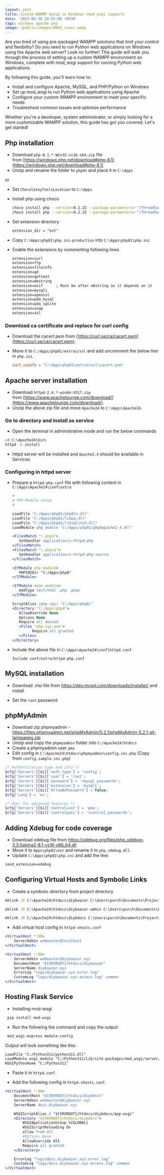 ```yaml
---
layout: post
title: Custom WAMMP Setup in Windows (mod_wsgi support)
date: '2023-04-30 22:55:06 +0530'
tags: windows apache php
image: /public/images/0002_cover.webp
---
```


Are you tired of using pre-packaged WAMPP solutions that limit your control and flexibility? Do you need to run Python web applications on Windows using the Apache web server? Look no further! This guide will walk you through the process of setting up a custom WAMPP environment on Windows, complete with mod_wsgi support for running Python web applications.

By following this guide, you'll learn how to:

- Install and configure Apache, MySQL, and PHP/Python on Windows
- Set up mod_wsgi to run Python web applications using Apache
- Configure your custom WAMPP environment to meet your specific needs
- Troubleshoot common issues and optimize performance

Whether you're a developer, system administrator, or simply looking for a more customizable WAMPP solution, this guide has got you covered. Let's get started!

## Php installation

- Download `php-8.1.*-Win32-vs16-x64.zip` file from [https://windows.php.net/download#php-8.1](https://windows.php.net/download#php-8.1)
- Unzip and rename the folder to `php81` and place it in `C:\Apps`

or

- Set `ChocolateyToolsLocation` to `C:\Apps`
- Install php using choco

  ```bash
  choco install php --version=8.1.22 --package-parameters='"/ThreadSafe"'
  choco install php --version=8.2.15 --package-parameters='"/ThreadSafe"'
  ```

- Set extension directory

   ```apache
  extension_dir = "ext"
   ```

- Copy `C:\Apps\php81\php.ini-production` into `C:\Apps\php81\php.ini`
- Enable the extensions by commenting following lines

   ```apache
  extension=curl
  extension=ftp
  extension=fileinfo
  extension=gd
  extension=gettext
  extension=mbstring
  extension=exif      ; Must be after mbstring as it depends on it
  extension=mysqli
  extension=openssl
  extension=pdo_mysql
  extension=pdo_sqlite
  extension=soap
  extension=xsl
   ```

### Download ca certificate and replace for curl config

- Download the cacert.pem from [https://curl.se/ca/cacert.pem](https://curl.se/ca/cacert.pem).
- Move it to `C:/Apps/php81/extras/ssl` and add uncomment the below line in `php.ini`.

  ```ini
  curl.cainfo = "C:\Apps\php81\extras\ssl\cacert.pem"
  ```

## Apache server installation

- Download `httpd-2.4.*-win64-VS17.zip` from [https://www.apachelounge.com/download/](https://www.apachelounge.com/download/).
- Unzip the above zip file and move `Apache24` to `C:\Apps\Apache24`.

### Go to directory and install as service

- Open the terminal in administrative mode and run the below commands

```bat
cd C:\Apache24\bin\
httpd -k install
```

- httpd server will be installed and `Apache2.4` should be available in Services.

### Configuring in httpd server

- Prepare a `httpd-php.conf` file with following content in `C:\Apps\Apache24\conf\extra`

   ```apache
  #
  # PHP-Module setup
  #

  LoadFile "C:/Apps/php81/php8ts.dll"
  LoadFile "C:/Apps/php81/libpq.dll"
  LoadFile "C:/Apps/php81/libsqlite3.dll"
  LoadModule php_module "C:/Apps/php81/php8apache2_4.dll"

  <FilesMatch "\.php$">
      SetHandler application/x-httpd-php
  </FilesMatch>
  <FilesMatch "\.phps$">
      SetHandler application/x-httpd-php-source
  </FilesMatch>

  <IfModule php_module>
      PHPINIDir "C:/Apps/php8"
  </IfModule>

  <IfModule mime_module>
      AddType text/html .php .phps
  </IfModule>

  ScriptAlias /php-cgi/ "C:/Apps/php8/"
  <Directory "C:/Apps/php8">
      AllowOverride None
      Options None
      Require all denied
      <Files "php-cgi.exe">
            Require all granted
      </Files>
  </Directory>
   ```

- Include the above file in `C:\Apps\Apache24\conf\httpd.conf`.

  ```apacheconf
  Include conf/extra/httpd-php.conf
  ```

## MySQL installation

- Download .msi file from <https://dev.mysql.com/downloads/installer/> and install

- Set the `root` password

## phpMyAdmin

- Download zip phpmyadmin - <https://files.phpmyadmin.net/phpMyAdmin/5.2.1/phpMyAdmin-5.2.1-all-languages.zip>
- Unzip and copy the `phpmyadmin` folder into `C:/Apache24/htdocs`
- Create a phpmyadmin user `pma`
- Edit config in `C:\Apache24\htdocs\phpmyadmin\config.inc.php` (Copy from `config.sample.inc.php`)

```php
/* Authentication type and info */
$cfg['Servers'][$i]['auth_type'] = 'config';
$cfg['Servers'][$i]['user'] = 'root';
$cfg['Servers'][$i]['password'] = '<mysql_password>';
$cfg['Servers'][$i]['extension'] = 'mysqli';
$cfg['Servers'][$i]['AllowNoPassword'] = false;
$cfg['Lang'] = 'en';

/* User for advanced features */
$cfg['Servers'][$i]['controluser'] = 'pma';
$cfg['Servers'][$i]['controlpass'] = '<control_password>';
```

## Adding Xdebug for code coverage

- Download xdebug file from <https://xdebug.org/files/php_xdebug-3.3.0alpha2-8.1-vs16-x86_64.dll>
- Move it to `Apps\php81\ext` and rename it to `php_xdebug.dll`.
- Update `C:\Apps\php81\php.ini` and add the line:

```apache
zend_extension=xdebug
```

## Configuring Virtual Hosts and Symbolic Links

- Create a symbolic directory from project directory

```bat
mklink /D C:\Apache24\htdocs\diybaazar C:\Users\purch\Documents\Projects\Github\DIY-Baazar\diybaazar-main

mklink /D C:\Apache24\htdocs\diybaazar-admin C:\Users\purch\Documents\Projects\Github\DIY-Baazar\diybaazar-admin

mklink /D C:\Apache24\htdocs\diybdocs C:\Users\purch\Documents\Projects\Github\DIY-Baazar\diybaazar-docs
```

- Add virtual host config in `httpd-vhosts.conf`

```apache
<VirtualHost *:80>
    ServerAdmin webmaster@localhost
</VirtualHost>

<VirtualHost *:80>
    ServerAdmin webmaster@diybaazar.xyz
    DocumentRoot "${SRVROOT}/htdocs/diybaazar"
    ServerName diybaazar.xyz
    ErrorLog "logs/diybaazar.xyz-error.log"
    CustomLog "logs/diybaazar.xyz-access.log" common
</VirtualHost>
```

## Hosting Flask Service

- Installing mod-wsgi

```bash
 pip install mod-wsgi
```

- Run the following the command and copy the output

```bash
 mod_wsgi-express module-config
```

Output will look something like this:

```txt
LoadFile "C:/Python311/python311.dll"
LoadModule wsgi_module "C:/Python311/Lib/site-packages/mod_wsgi/server/mod_wsgi.cp311-win_amd64.pyd"
WSGIPythonHome "C:/Python311"
```

- Paste it in `httpd.conf`.

- Add the following config in `httpd-vhosts.conf`.

```apache
<VirtualHost *:80>
    DocumentRoot "${SRVROOT}/htdocs/diybdocs"
    ServerAdmin webmaster@diybaazar.xyz
    ServerName docs.diybaazar.xyz

    WSGIScriptAlias / "${SRVROOT}/htdocs/diybdocs/app.wsgi"
    <Directory "${SRVROOT}/htdocs/diybdocs">
        WSGIApplicationGroup %{GLOBAL}
        WSGIScriptReloading On
        allow from all
        #Options None
        AllowOverride All
        Require all granted
    </Directory>

    ErrorLog "logs/docs.diybaazar.xyz-error.log"
    CustomLog "logs/docs.diybaazar.xyz-access.log" common
</VirtualHost>
```
